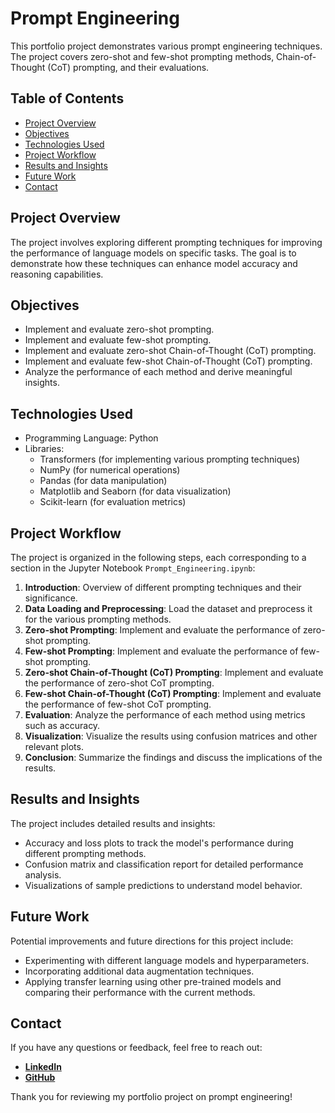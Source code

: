 # Prompt Engineering

This portfolio project demonstrates various prompt engineering techniques. The project covers zero-shot and few-shot prompting methods, Chain-of-Thought (CoT) prompting, and their evaluations.

## Table of Contents
- [Project Overview](#project-overview)
- [Objectives](#objectives)
- [Technologies Used](#technologies-used)
- [Project Workflow](#project-workflow)
- [Results and Insights](#results-and-insights)
- [Future Work](#future-work)
- [Contact](#contact)

## Project Overview
The project involves exploring different prompting techniques for improving the performance of language models on specific tasks. The goal is to demonstrate how these techniques can enhance model accuracy and reasoning capabilities.

## Objectives
- Implement and evaluate zero-shot prompting.
- Implement and evaluate few-shot prompting.
- Implement and evaluate zero-shot Chain-of-Thought (CoT) prompting.
- Implement and evaluate few-shot Chain-of-Thought (CoT) prompting.
- Analyze the performance of each method and derive meaningful insights.

## Technologies Used
- Programming Language: Python
- Libraries:
  - Transformers (for implementing various prompting techniques)
  - NumPy (for numerical operations)
  - Pandas (for data manipulation)
  - Matplotlib and Seaborn (for data visualization)
  - Scikit-learn (for evaluation metrics)

## Project Workflow
The project is organized in the following steps, each corresponding to a section in the Jupyter Notebook `Prompt_Engineering.ipynb`:

1. **Introduction**: Overview of different prompting techniques and their significance.
2. **Data Loading and Preprocessing**: Load the dataset and preprocess it for the various prompting methods.
3. **Zero-shot Prompting**: Implement and evaluate the performance of zero-shot prompting.
4. **Few-shot Prompting**: Implement and evaluate the performance of few-shot prompting.
5. **Zero-shot Chain-of-Thought (CoT) Prompting**: Implement and evaluate the performance of zero-shot CoT prompting.
6. **Few-shot Chain-of-Thought (CoT) Prompting**: Implement and evaluate the performance of few-shot CoT prompting.
7. **Evaluation**: Analyze the performance of each method using metrics such as accuracy.
8. **Visualization**: Visualize the results using confusion matrices and other relevant plots.
9. **Conclusion**: Summarize the findings and discuss the implications of the results.

## Results and Insights
The project includes detailed results and insights:

- Accuracy and loss plots to track the model's performance during different prompting methods.
- Confusion matrix and classification report for detailed performance analysis.
- Visualizations of sample predictions to understand model behavior.

## Future Work
Potential improvements and future directions for this project include:

- Experimenting with different language models and hyperparameters.
- Incorporating additional data augmentation techniques.
- Applying transfer learning using other pre-trained models and comparing their performance with the current methods.

## Contact

If you have any questions or feedback, feel free to reach out:
- [**LinkedIn**](https://www.linkedin.com/in/vlad-plyusnin-b65b501b2/)
- [**GitHub**](https://github.com/VladPlusIn/)

Thank you for reviewing my portfolio project on prompt engineering!
